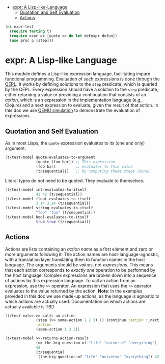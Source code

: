 * [expr: A Lisp-like-Language](#expr:-a-lisp-like-language)
  * [Quotation and Self Evaluation](#quotation-and-self-evaluation)
  * [Actions](#actions)
```clojure
(ns expr-test
  (require testing t)
  (require expr ex [quote >> do let defexpr defun])
  (use proc p [step]))

```
# expr: A Lisp-like Language

This module defines a Lisp-like expression language, facilitating impure functional programming.
Evaluation of such expressions is done through the [QEPL](muon-clj/qepl.md).
It works by defining solutions to the `step` predicate, which is queried by the QEPL.
Every expression should have a solution to the `step` predicate, either returning a value or
providing a continuation that consists of an _action_, which is an expression in the implementation
language (e.g., Clojure) and a next expression to evaluate, given the result of that action.
In this doc we use [QEMU simulation](testing.md#qepl-simulation) to demonstrate the evaluation
of expressions.

## Quotation and Self Evaluation

As in most Lisps, the `quote` expression evaluates to its (one and only) argument.
```clojure
(t/test-model quote-evaluates-to-argument
              (quote (foo bar)) ;; This expression
              (foo bar)         ;; evaluates to this value
              (t/sequential))   ;; by computing these steps (none).

```
Literal types do not need to be quoted. They evaluate to themselves.
```clojure
(t/test-model int-evaluates-to-itself
              42 42 (t/sequential))
(t/test-model float-evaluates-to-itself
              3.14 3.14 (t/sequential))
(t/test-model string-evaluates-to-itself
              "foo" "foo" (t/sequential))
(t/test-model bool-evaluates-to-itself
              true true (t/sequential))

```
## Actions
Actions are lists containing an _action name_ as a first element and zero or more arguments following it.
The action names are host-language-agnostic, with a translation layer translating them to function names
in the host language.
The arguments should be _values_, not _expressions_.
This means that each action corresponds to _exactly one_ operation to be performed
by the host language.
Complex expressions are broken down into a sequence of actions by this expression language.
To call an action from an expression, use the `>>` operator.
An expression that uses the `>>` operator evaluates to the value returned by the action.
**Note**: In the examples provided in this doc we use made-up actions, as the language is agnostic to which
actions are actually used. Documentation on which actions are actually available is TBD.
```clojure
(t/test-value >>-calls-an-action
              (step (>> some-action 1 2 3) () (continue :action :_next))
              :action
              (some-action 1 2 3))

(t/test-model >>-returns-action-result
              (>> the-big-question-of "life" "universe" "everything")
              42
              (t/sequential
               (the-big-question-of "life" "universe" "everything") 42))
```

